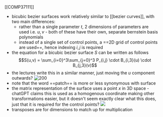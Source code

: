 [[COMP37111]]

- bicubic bezier surfaces work relatively similar to [[bezier curves]], with two main differences:
	- rather than a single parameter $t$, 2 dimensions of parameters are used i.e. $u,v$ - both of these have their own, separate bernstein basis polynomials
	- instead of a single set of control points, a ==2D grid of control points are used==, hence indexing $i,j$ is required
- the equation for a bicubic bezier surface $S$ can be written as follows
$$S(u,v) = \sum_{i=0}^3\sum_{j=0}^3 P_{i,j} \cdot B_{i,3}(u) \cdot B_{j,3}(v)$$
- the lectures write this in a similar manner, just moving the $u$ component outwards?
![200](https://i.imgur.com/ejcVC5b.png)
- note that the word ==patch== is more or less synonymous with surface
- the matrix representation of the surface uses a point $x$ in 3D space - chatGPT claims this is used as a homogenous coordinate making other transformations easier, but it doesn't seem exactly clear what this does, just that it is required for the control points?
![](https://i.imgur.com/CyhSHR1.png)
- transposes are for dimensions to match up for multiplication